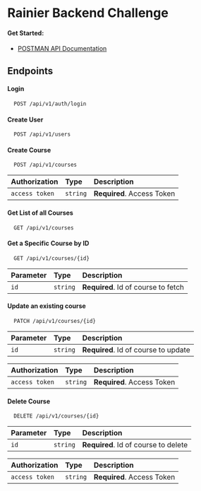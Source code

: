 # Rainier Backend Challenge

#### Get Started:

- [POSTMAN API Documentation](https://documenter.getpostman.com/view/21489763/2s9YkobfY3)

## Endpoints

#### Login

```http
  POST /api/v1/auth/login
```

#### Create User

```http
  POST /api/v1/users
```

#### Create Course

```http
  POST /api/v1/courses
```

| Authorization  | Type     | Description                |
| :------------- | :------- | :------------------------- |
| `access token` | `string` | **Required**. Access Token |

#### Get List of all Courses

```http
  GET /api/v1/courses
```

#### Get a Specific Course by ID

```http
  GET /api/v1/courses/{id}
```

| Parameter | Type     | Description                         |
| :-------- | :------- | :---------------------------------- |
| `id`      | `string` | **Required**. Id of course to fetch |

#### Update an existing course

```http
  PATCH /api/v1/courses/{id}
```

| Parameter | Type     | Description                          |
| :-------- | :------- | :----------------------------------- |
| `id`      | `string` | **Required**. Id of course to update |

| Authorization  | Type     | Description                |
| :------------- | :------- | :------------------------- |
| `access token` | `string` | **Required**. Access Token |

#### Delete Course

```http
  DELETE /api/v1/courses/{id}
```

| Parameter | Type     | Description                          |
| :-------- | :------- | :----------------------------------- |
| `id`      | `string` | **Required**. Id of course to delete |

| Authorization  | Type     | Description                |
| :------------- | :------- | :------------------------- |
| `access token` | `string` | **Required**. Access Token |
